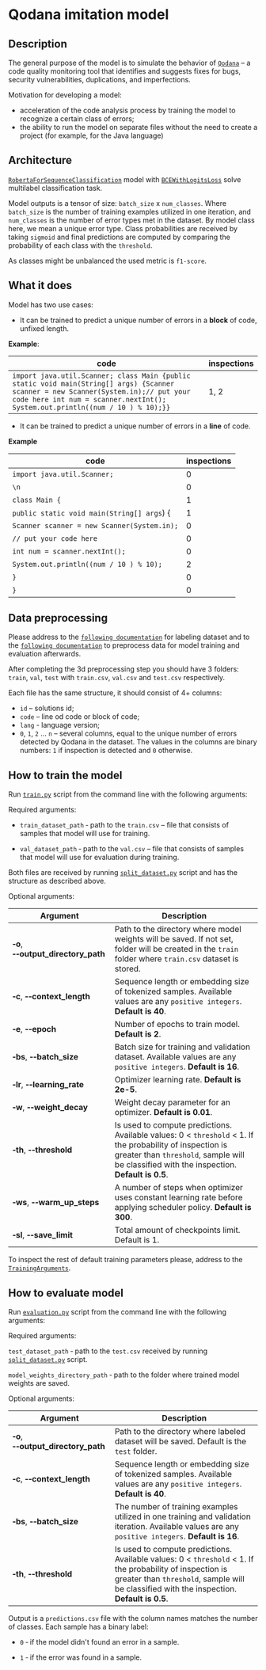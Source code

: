 # Qodana imitation model 
## Description
The general purpose of the model is to simulate the behavior of [`Qodana`](https://github.com/JetBrains/Qodana/tree/main) – 
a code quality monitoring tool that identifies and suggests fixes for bugs, security vulnerabilities, duplications, and imperfections.

Motivation for developing a model:
- acceleration of the code analysis process by training the model to recognize a certain class of errors;
- the ability to run the model on separate files without the need to create a project (for example, for the Java language)


## Architecture 
[`RobertaForSequenceClassification`](https://huggingface.co/transformers/model_doc/roberta.html#robertaforsequenceclassification) model with [`BCEWithLogitsLoss`](https://pytorch.org/docs/stable/generated/torch.nn.BCEWithLogitsLoss.html) solve multilabel classification task. 

Model outputs is a tensor of size: `batch_size`  x `num_classes`. Where `batch_size` is the number of training examples utilized in one iteration, 
and `num_classes` is the number of error types met in the dataset. By model class here, we mean a unique error type.
Class probabilities are received by taking `sigmoid` and final predictions are computed by comparing the probability of each class with the `threshold`. 

As classes might be unbalanced the used metric is `f1-score`.
## What it does

Model has two use cases:
- It can be trained to predict a unique number of errors in a **block** of code, unfixed length. 
  
**Example**: 

code | inspections
--- | ---
|`import java.util.Scanner; class Main {public static void main(String[] args) {Scanner scanner = new Scanner(System.in);// put your code here int num = scanner.nextInt(); System.out.println((num / 10 ) % 10);}}`| 1, 2|


- It can be trained to predict a unique number of errors in a **line** of code. 

**Example**

code | inspections
--- | ---
|`import java.util.Scanner;`| 0|
|`\n`|0|
|`class Main {`|1|
|`public static void main(String[] args`) {|1|
|`Scanner scanner = new Scanner(System.in);`|0|
|`// put your code here`|0|
|`int num = scanner.nextInt();`|0|
|`System.out.println((num / 10 ) % 10);`|2|
|`}`|0|
|`}`|0|


## Data preprocessing

Please address to the [`following documentation`](src/python/evaluation/qodana) for labeling dataset and to the [`following documentation`](preprocessing) to preprocess data for model training and evaluation afterwards. 

After completing the 3d preprocessing step you should have 3 folders:
`train`, `val`, `test` with `train.csv`, `val.csv` and `test.csv` respectively.

Each file has the same structure, it should consist of 4+ columns:
- `id` – solutions id;
- `code` – line od code or block of code;
- `lang` - language version;
- `0`, `1`, `2` ... `n` – several columns, equal to the unique number of errors detected by Qodana in the dataset.
The values in the columns are binary numbers: `1` if inspection is detected and `0` otherwise.
  

## How to train the model

Run [`train.py`](train.py) script from the command line with the following arguments:

Required arguments:

- `train_dataset_path`  &#8209; path to the `train.csv` – file that consists of samples
that model will use for training.

- `val_dataset_path` &#8209; path to the `val.csv` – file that consists of samples
that model will use for evaluation during training.
  
Both files are received by running [`split_dataset.py`](preprocessing/split_dataset.py) script and has the structure as described above.

Optional arguments:

Argument | Description
--- | ---
|**&#8209;o**, **&#8209;&#8209;output_directory_path**| Path to the directory where model weights will be saved. If not set, folder will be created in the `train` folder where `train.csv` dataset is stored.|
|**&#8209;c**, **&#8209;&#8209;context_length**| Sequence length or embedding size of tokenized samples. Available values are any `positive integers`. **Default is 40**.|
|**&#8209;e**, **&#8209;&#8209;epoch**| Number of epochs to train model. **Default is 2**.|
|**&#8209;bs**, **&#8209;&#8209;batch_size**| Batch size for training and validation dataset. Available values are any `positive integers`. **Default is 16**.|
|**&#8209;lr**, **&#8209;&#8209;learning_rate**| Optimizer learning rate. **Default is 2e-5**.|
|**&#8209;w**, **&#8209;&#8209;weight_decay**| Weight decay parameter for an optimizer. **Default is 0.01**.|
|**&#8209;th**, **&#8209;&#8209;threshold**| Is used to compute predictions. Available values: 0 < `threshold` < 1. If the probability of inspection is greater than `threshold`, sample will be classified with the inspection. **Default is 0.5**.|
|**&#8209;ws**, **&#8209;&#8209;warm_up_steps**| A number of steps when optimizer uses constant learning rate before applying scheduler policy. **Default is 300**.|
|**&#8209;sl**, **&#8209;&#8209;save_limit**| Total amount of checkpoints limit. Default is 1.|

To inspect the rest of default training parameters please, address to the [`TrainingArguments`](common/train_config.py).

## How to evaluate model

Run [`evaluation.py`](evaluation.py) script from the command line with the following arguments:

Required arguments:

`test_dataset_path` &#8209; path to the `test.csv` received by running [`split_dataset.py`](preprocessing/split_dataset.py) script.

`model_weights_directory_path` &#8209; path to the folder where trained model weights are saved.

Optional arguments:

Argument | Description
--- | ---
|**&#8209;o**, **&#8209;&#8209;output_directory_path**| Path to the directory where labeled dataset will be saved. Default is the `test` folder.|
|**&#8209;c**, **&#8209;&#8209;context_length**| Sequence length or embedding size of tokenized samples. Available values are any `positive integers`. **Default is 40**.|
|**&#8209;bs**, **&#8209;&#8209;batch_size**| The number of training examples utilized in one training and validation iteration. Available values are any `positive integers`. **Default is 16**.|
|**&#8209;th**, **&#8209;&#8209;threshold**| Is used to compute predictions. Available values: 0 < `threshold` < 1. If the probability of inspection is greater than `threshold`, sample will be classified with the inspection. **Default is 0.5**.|

Output is a `predictions.csv` file with the column names matches the number of classes. Each sample has a binary label: 

- `0` &#8209; if the model didn't found an error in a sample.

- `1` &#8209; if the error was found in a sample.
